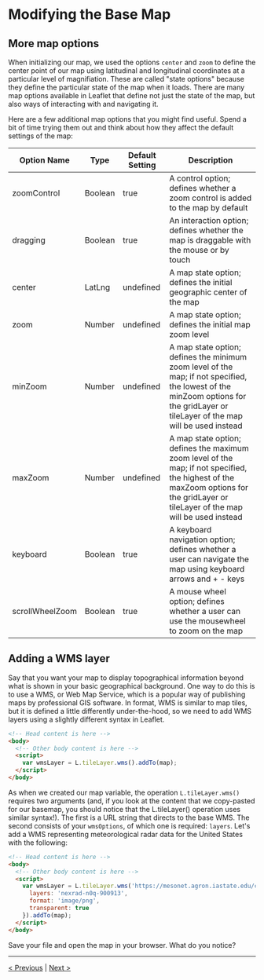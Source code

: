 # Modifying the Base Map

## More map options

When initializing our map, we used the options ```center``` and ```zoom``` to define the center point of our map using latitudinal and longitudinal coordinates at a particular level of magnifiation. These are called "state options" because they define the particular state of the map when it loads. There are many map options available in Leaflet that define not just the state of the map, but also ways of interacting with and navigating it. 

Here are a few additional map options that you might find useful. Spend a bit of time trying them out and think about how they affect the default settings of the map:

| Option Name | Type | Default Setting | Description |
| ----------- | ---- | --------------- | ----------- |
| zoomControl | Boolean | true | A control option; defines whether a zoom control is added to the map by default |
| dragging | Boolean | true | An interaction option; defines whether the map is draggable with the mouse or by touch |
| center | LatLng | undefined | A map state option; defines the initial geographic center of the map |
| zoom | Number | undefined | A map state option; defines the initial map zoom level |
| minZoom | Number | undefined | A map state option; defines the minimum zoom level of the map; if not specified, the lowest of the minZoom options for the gridLayer or tileLayer of the map will be used instead |
| maxZoom | Number | undefined | A map state option; defines the maximum zoom level of the map; if not specified, the highest of the maxZoom options for the gridLayer or tileLayer of the map will be used instead |
| keyboard | Boolean | true | A keyboard navigation option; defines whether a user can navigate the map using keyboard arrows and + - keys |
| scrollWheelZoom | Boolean | true | A mouse wheel option; defines whether a user can use the mousewheel to zoom on the map |

## Adding a WMS layer

Say that you want your map to display topographical information beyond what is shown in your basic geographical background. One way to do this is to use a WMS, or Web Map Service, which is a popular way of publishing maps by professional GIS software. In format, WMS is similar to map tiles, but it is defined a little differently under-the-hood, so we need to add WMS layers using a slightly different syntax in Leaflet. 

```html
<!-- Head content is here -->
<body>
  <!-- Other body content is here -->
  <script>
    var wmsLayer = L.tileLayer.wms().addTo(map);
  </script>
</body>
```

As when we created our map variable, the operation ```L.tileLayer.wms()``` requires two arguments (and, if you look at the content that we copy-pasted for our basemap, you should notice that the L.tileLayer() operation uses similar syntax!). The first is a URL string that directs to the base WMS. The second consists of your ```wmsOptions```, of which one is required: ```layers```.  Let's add a WMS representing meteorological radar data for the United States with the following:

```html
<!-- Head content is here -->
<body>
  <!-- Other body content is here -->
  <script>
    var wmsLayer = L.tileLayer.wms('https://mesonet.agron.iastate.edu/cgi-bin/wms/nexrad/n0q.cgi?', {
      layers: 'nexrad-n0q-900913',
      format: 'image/png',
      transparent: true
    }).addTo(map);
  </script>
</body>
```

Save your file and open the map in your browser.  What do you notice?

---

[< Previous](02-prep.md) | [Next >](04-obj.md)
